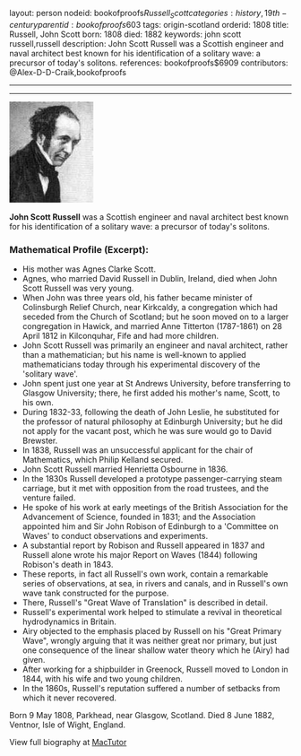 layout: person
nodeid: bookofproofs$Russell_Scott
categories: history,19th-century
parentid: bookofproofs$603
tags: origin-scotland
orderid: 1808
title: Russell, John Scott
born: 1808
died: 1882
keywords: john scott russell,russell
description: John Scott Russell was a Scottish engineer and naval architect best known for his identification of a solitary wave: a precursor of today's solitons.
references: bookofproofs$6909
contributors: @Alex-D-D-Craik,bookofproofs

---



---

![Russell_Scott.jpg](https://github.com/bookofproofs/bookofproofs.github.io/blob/main/_sources/_assets/images/portraits/Russell_Scott.jpg?raw=true)

**John Scott Russell** was a Scottish engineer and naval architect best known for his identification of a solitary wave: a precursor of today's solitons.

### Mathematical Profile (Excerpt):
* His mother was  Agnes Clarke Scott.
* Agnes, who married David Russell in Dublin, Ireland, died when John Scott Russell was very young.
* When John was three years old, his father became minister of Colinsburgh Relief Church, near Kirkcaldy, a congregation which had seceded from the Church of Scotland; but he soon moved on to a larger congregation in Hawick, and married Anne Titterton (1787-1861) on 28 April 1812 in Kilconquhar, Fife and had more children.
* John Scott Russell was primarily an engineer and naval architect, rather than a mathematician; but his name is well-known to applied mathematicians today through his experimental discovery of the 'solitary wave'.
* John spent just one year at St Andrews University, before transferring to Glasgow University; there, he first added his mother's name, Scott, to his own.
* During 1832-33, following the death of John Leslie, he substituted for the professor of natural philosophy at Edinburgh University; but he did not apply for the vacant post, which he was sure would go to David Brewster.
* In 1838, Russell was an unsuccessful applicant for the chair of Mathematics, which Philip Kelland secured.
* John Scott Russell married Henrietta Osbourne in 1836.
* In the 1830s Russell developed a prototype passenger-carrying steam carriage, but it met with opposition from the road trustees, and the venture failed.
* He spoke of his work at early meetings of the British Association for the Advancement of Science, founded in 1831; and the Association appointed him and Sir John Robison of Edinburgh to a 'Committee on Waves' to conduct observations and experiments.
* A substantial report by Robison and Russell appeared in 1837 and Russell alone wrote his major Report on Waves (1844) following Robison's death in 1843.
* These reports, in fact all Russell's own work, contain a remarkable series of observations, at sea, in rivers and canals, and in Russell's own wave tank constructed for the purpose.
* There, Russell's "Great Wave of Translation" is described in detail.
* Russell's experimental work helped to stimulate a revival in theoretical hydrodynamics in Britain.
* Airy objected to the emphasis placed by Russell on his "Great Primary Wave", wrongly arguing that it was neither great nor primary, but just one consequence of the linear shallow water theory which he (Airy) had given.
* After working for a shipbuilder in Greenock, Russell moved to London in 1844, with his wife and two young children.
* In the 1860s, Russell's reputation suffered a number of setbacks from which it never recovered.

Born 9 May 1808, Parkhead, near Glasgow, Scotland. Died 8 June 1882, Ventnor, Isle of Wight, England.

View full biography at [MacTutor](https://mathshistory.st-andrews.ac.uk/Biographies/Russell_Scott/)
